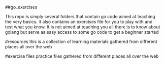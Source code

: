 ##go_exercises

This repo is simply several folders that contain go code aimed at teaching the very basics. It also contains an exercises file for you to play with and test what you know. It is not aimed at teaching you all there is to know about golang but serve as easy access to some go code to get a beginner started

#resources
this is a collection of learning materials gathered from different places all over the web

#exercise files
practice files gathered from different places all over the web